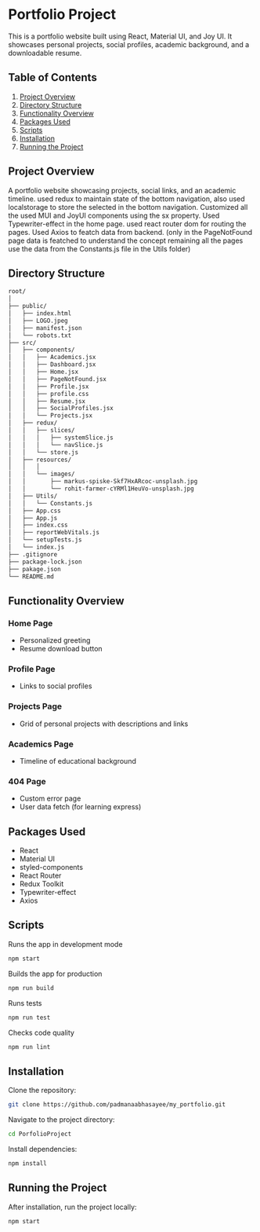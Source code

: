 # Portfolio Project

This is a portfolio website built using React, Material UI, and Joy UI. It showcases personal projects, social profiles, academic background, and a downloadable resume.

## Table of Contents

1. [Project Overview](#project-overview)
2. [Directory Structure](#directory-structure)
3. [Functionality Overview](#functionality-overview)
4. [Packages Used](#packages-used)
5. [Scripts](#scripts)
6. [Installation](#installation)
7. [Running the Project](#running-the-project)

## Project Overview

A portfolio website showcasing projects, social links, and an academic timeline. used redux to maintain state of the bottom navigation, also used localstorage to store the selected in the bottom navigation. Customized all the used MUI and JoyUI components using the sx property. Used Typewriter-effect in the home page. used react router dom for routing the pages. Used Axios to featch data from backend. (only in the PageNotFound page data is featched to understand the concept remaining all the pages use the data from the Constants.js file in the Utils folder)

## Directory Structure

```bash
root/
│
├── public/
│   ├── index.html
│   ├── LOGO.jpeg
│   ├── manifest.json
│   └── robots.txt
├── src/
│   ├── components/
│   │   ├── Academics.jsx
│   │   ├── Dashboard.jsx
│   │   ├── Home.jsx
│   │   ├── PageNotFound.jsx
│   │   ├── Profile.jsx
│   │   ├── profile.css
│   │   ├── Resume.jsx
│   │   ├── SocialProfiles.jsx
│   │   └── Projects.jsx
│   ├── redux/
│   │   ├── slices/
│   │   │   ├── systemSlice.js
│   │   │   └── navSlice.js
│   │   └── store.js
│   ├── resources/
│   │   │
│   │   └── images/
│   │       ├── markus-spiske-Skf7HxARcoc-unsplash.jpg
│   │       └── rohit-farmer-cYRMl1HeuVo-unsplash.jpg
│   ├── Utils/
│   │   └── Constants.js
│   ├── App.css
│   ├── App.js
│   ├── index.css
│   ├── reportWebVitals.js
│   └── setupTests.js
│   └── index.js
├── .gitignore
├── package-lock.json
├── pakage.json
└── README.md
```

## Functionality Overview

### Home Page

- Personalized greeting
- Resume download button

### Profile Page

- Links to social profiles

### Projects Page

- Grid of personal projects with descriptions and links

### Academics Page

- Timeline of educational background

### 404 Page

- Custom error page
- User data fetch (for learning express)

## Packages Used

- React
- Material UI
- styled-components
- React Router
- Redux Toolkit
- Typewriter-effect
- Axios

## Scripts

Runs the app in development mode

```bash
npm start
```

Builds the app for production

```bash
npm run build
```

Runs tests

```bash
npm run test
```

Checks code quality

```bash
npm run lint
```

## Installation

Clone the repository:

```bash
git clone https://github.com/padmanaabhasayee/my_portfolio.git
```

Navigate to the project directory:

```bash
cd PorfolioProject
```

Install dependencies:

```bash
npm install
```

## Running the Project

After installation, run the project locally:

```bash
npm start
```
